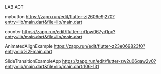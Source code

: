 LAB ACT

mybutton
https://zapp.run/edit/flutter-zj2606e9j270?entry=lib/main.dart&file=lib/main.dart

counter
https://zapp.run/edit/flutter-zd1pw067yd1px?entry=lib/main.dart&file=lib/main.dart

AnimatedAlignExample
https://zapp.run/edit/flutter-z23e069823f0?entry=lib%2Fmain.dart

SlideTransitionExampleApp
https://zapp.run/edit/flutter-zw2u06qaw2v0?entry=lib/main.dart&file=lib/main.dart:106-131
